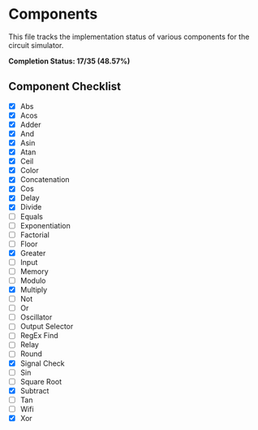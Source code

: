 # Components

This file tracks the implementation status of various components for the circuit simulator.

**Completion Status: 17/35 (48.57%)**

## Component Checklist

- [x] Abs
- [x] Acos
- [x] Adder
- [x] And
- [x] Asin
- [x] Atan
- [x] Ceil
- [x] Color
- [x] Concatenation
- [x] Cos
- [x] Delay
- [x] Divide
- [ ] Equals
- [ ] Exponentiation
- [ ] Factorial
- [ ] Floor
- [x] Greater
- [ ] Input
- [ ] Memory
- [ ] Modulo
- [x] Multiply
- [ ] Not
- [ ] Or
- [ ] Oscillator
- [ ] Output Selector
- [ ] RegEx Find
- [ ] Relay
- [ ] Round
- [x] Signal Check
- [ ] Sin
- [ ] Square Root
- [x] Subtract
- [ ] Tan
- [ ] Wifi
- [x] Xor 
